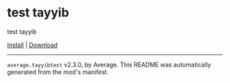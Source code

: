 # test tayyib

test tayyib

[Install](https://hitman-resources.netlify.app/smf-install-link/https://github.com/Ocean-Minnow/test-mod/releases/latest/download/mod.framework.zip) | [Download](https://github.com/Ocean-Minnow/test-mod/releases/latest/download/mod.framework.zip)

---

`average.tayyibtest` v2.3.0, by Average. This README was automatically generated from the mod's manifest.
